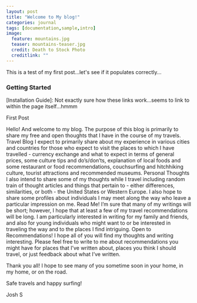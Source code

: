 ```yaml
---
layout: post
title: "Welcome to My blog!"
categories: journal
tags: [documentation,sample,intro]
image:
  feature: mountains.jpg
  teaser: mountains-teaser.jpg
  credit: Death to Stock Photo
  creditlink: ""
---
```


This is a test of my first post...let's see if it populates correctly...


### Getting Started

[Installation Guide]: Not exactly sure how these links work...seems to link to within the page itself...hmmm



First Post

Hello! And welcome to my blog. The purpose of this blog is primarily to share my free and open thoughts that I have in the course of my travels.
Travel Blog
I expect to primarily share about my experience in various cities and countries for those who expect to visit the places to which I have travelled - currency exchange and what to expect in terms of general prices, some culture tips and do’s/don’ts, explanation of local foods and some restaurant or food recommendations, couchsurfing and hitchhiking culture, tourist attractions and recommended museums.
Personal Thoughts
I also intend to share some of my thoughts while I travel including random train of thought articles and things that pertain to - either differences, similarities, or both - the United States or Western Europe. I also hope to share some profiles about individuals I may meet along the way who leave a particular impression on me.
Read Me!
I’m sure that many of my writings will be short; however, I hope that at least a few of my travel recommendations will be long. I am particularly interested in writing for my family and friends, and also for young individuals who might want to or be interested in traveling the way and to the places I find intriguing.
Open to Recommendations!
I hope all of you will find my thoughts and writing interesting. Please feel free to write to me about recommendations you might have for places that I’ve written about, places you think I should travel, or just feedback about what I’ve written.

Thank you all! I hope to see many of you sometime soon in your home, in my home, or on the road.

Safe travels and happy surfing!

Josh S
